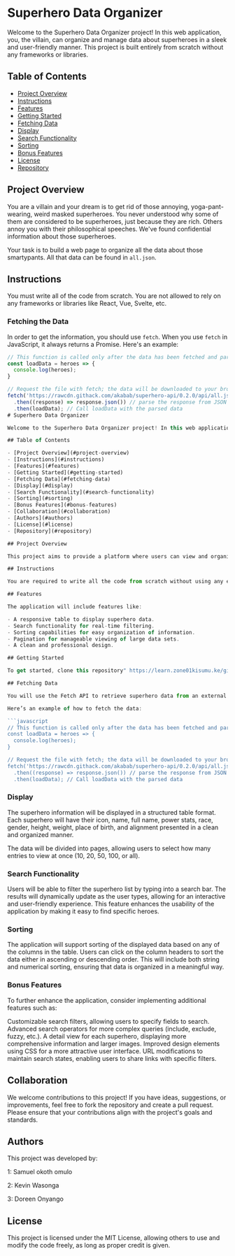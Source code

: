 # Superhero Data Organizer

Welcome to the Superhero Data Organizer project! In this web application, you, the villain, can organize and manage data about superheroes in a sleek and user-friendly manner. This project is built entirely from scratch without any frameworks or libraries.

## Table of Contents

- [Project Overview](#project-overview)
- [Instructions](#instructions)
- [Features](#features)
- [Getting Started](#getting-started)
- [Fetching Data](#fetching-data)
- [Display](#display)
- [Search Functionality](#search-functionality)
- [Sorting](#sorting)
- [Bonus Features](#bonus-features)
- [License](#license)
- [Repository](#repository)

## Project Overview

You are a villain and your dream is to get rid of those annoying, yoga-pant-wearing, weird masked superheroes. You never understood why some of them are considered to be superheroes, just because they are rich. Others annoy you with their philosophical speeches. We've found confidential information about those superheroes.

Your task is to build a web page to organize all the data about those smartypants. All that data can be found in `all.json`.

## Instructions

You must write all of the code from scratch. You are not allowed to rely on any frameworks or libraries like React, Vue, Svelte, etc.

### Fetching the Data

In order to get the information, you should use `fetch`. When you use `fetch` in JavaScript, it always returns a Promise. Here's an example:

```javascript
// This function is called only after the data has been fetched and parsed.
const loadData = heroes => {
  console.log(heroes);
}

// Request the file with fetch; the data will be downloaded to your browser cache.
fetch('https://rawcdn.githack.com/akabab/superhero-api/0.2.0/api/all.json')
  .then((response) => response.json()) // parse the response from JSON
  .then(loadData); // Call loadData with the parsed data
# Superhero Data Organizer

Welcome to the Superhero Data Organizer project! In this web application, you, the villain, can organize and manage data about superheroes in a sleek and user-friendly manner. This project is built entirely from scratch without any frameworks or libraries.

## Table of Contents

- [Project Overview](#project-overview)
- [Instructions](#instructions)
- [Features](#features)
- [Getting Started](#getting-started)
- [Fetching Data](#fetching-data)
- [Display](#display)
- [Search Functionality](#search-functionality)
- [Sorting](#sorting)
- [Bonus Features](#bonus-features)
- [Collaboration](#collaboration)
- [Authors](#authors)
- [License](#license)
- [Repository](#repository)

## Project Overview

This project aims to provide a platform where users can view and organize superhero data. As the self-proclaimed villain, you are tasked with creating a professional-looking webpage that collects and displays relevant superhero information from an external JSON API.

## Instructions

You are required to write all the code from scratch without using any external frameworks or libraries, such as React, Vue, or Svelte. This encourages a deeper understanding of JavaScript, HTML, and CSS, as well as how to manipulate the DOM and handle asynchronous operations.

## Features

The application will include features like:

- A responsive table to display superhero data.
- Search functionality for real-time filtering.
- Sorting capabilities for easy organization of information.
- Pagination for manageable viewing of large data sets.
- A clean and professional design.

## Getting Started

To get started, clone this repository" https://learn.zone01kisumu.ke/git/somulo/sortable " to your local machine. Open the `index.html` file in a web browser to view the application. Make sure to have an internet connection to fetch the superhero data.

## Fetching Data 

You will use the Fetch API to retrieve superhero data from an external source. The data is retrieved in JSON format, which is then parsed and processed to populate the table in your application. 

Here’s an example of how to fetch the data:

```javascript
// This function is called only after the data has been fetched and parsed.
const loadData = heroes => {
  console.log(heroes);
}

// Request the file with fetch; the data will be downloaded to your browser cache.
fetch('https://rawcdn.githack.com/akabab/superhero-api/0.2.0/api/all.json')
  .then((response) => response.json()) // parse the response from JSON
  .then(loadData); // Call loadData with the parsed data
```
### Display

The superhero information will be displayed in a structured table format. Each superhero will have their icon, name, full name, power stats, race, gender, height, weight, place of birth, and alignment presented in a clean and organized manner.

The data will be divided into pages, allowing users to select how many entries to view at once (10, 20, 50, 100, or all).
### Search Functionality

Users will be able to filter the superhero list by typing into a search bar. The results will dynamically update as the user types, allowing for an interactive and user-friendly experience. This feature enhances the usability of the application by making it easy to find specific heroes.
### Sorting

The application will support sorting of the displayed data based on any of the columns in the table. Users can click on the column headers to sort the data either in ascending or descending order. This will include both string and numerical sorting, ensuring that data is organized in a meaningful way.

### Bonus Features

To further enhance the application, consider implementing additional features such as:

Customizable search filters, allowing users to specify fields to search.
    Advanced search operators for more complex queries (include, exclude, fuzzy, etc.).
    A detail view for each superhero, displaying more comprehensive information and larger images.
    Improved design elements using CSS for a more attractive user interface.
    URL modifications to maintain search states, enabling users to share links with specific filters.

## Collaboration

We welcome contributions to this project! If you have ideas, suggestions, or improvements, feel free to fork the repository and create a pull request. Please ensure that your contributions align with the project's goals and standards.

## Authors

This project was developed by:

 1: Samuel okoth omulo

 2: Kevin Wasonga
 
 3: Doreen Onyango

## License

This project is licensed under the MIT License, allowing others to use and modify the code freely, as long as proper credit is given.
